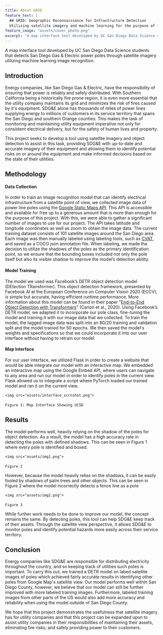 ```yaml
---
title: About GRID
feature_text: |
  ## GRID: Geographic Reconnaissance for Infrastructure Detection
  Utilizing satellite imagery and machine learning for the purpose of fire risk prevention.
feature_image: "assets/cover_photo.png"
excerpt: "A map interface tool developed by UC San Diego Data Science students that detects San Diego Gas & Electric power poles through satellite imagery utilizing machine learning object detection."
---
```


A map interface tool developed by UC San Diego Data Science students that detects San Diego Gas & Electric power poles through satellite imagery utilizing machine learning image recognition.

## Introduction

Energy companies, like San Diego Gas & Electric, have the responsibility of ensuring that power is reliably and safely distributed. With Southern California being a historically fire prone region, it is even more essential that the utility company maintains its grid and minimizes the risk of fires caused by it's equipment. SDG&E alone has thousands of miles of power lines supplying energy to millions of customers in its service territory that spans the San Diego and southern Orange counties. This makes the task of monitoring and maintaining utility equipment imperative not only for consistent electrical delivery, but for the safety of human lives and property.

This project seeks to develop a tool using satellite imagery and object detection to assist in this task, providing SDG&E with up-to-date and accurate imagery of their equipment and allowing them to identify potential risks on or around the equipment and make informed decisions based on the state of their utilities.

## Methodology

#### Data Collection

In order to train an image recognition model that can identify electrical infrastructure from a satellite point of view, we collected image data of power line poles using the [Google Static Maps API](https://developers.google.com/maps/documentation/maps-static/overview). This API is accessible and available for free up to a generous amount that is more than enough for the purpose of this project. With this, we were able to gather a significant number of images to use for our project. The API takes latitude and longitude coordinates as well as zoom to obtain the image data. The current training dataset consists of 101 satellite images around the San Diego area. Each image was then manually labeled using labeling tools, such as [CVAT](https://app.cvat.ai/), and saved as a COCO json annotation file. When labeling, we made the decision to utilize the shadows of the poles as the primary identification point, so we ensure that the bounding boxes included not only the pole itself but also its visible shadow to improve the model’s detection ability.

#### Model Training

The model we used was Facebook’s DETR object detection model (DEtection TRansformer). This object detection framework, presented by Facebook AI at the European Conference on Computer Vision 2020 (ECCV), is simple but accurate, having efficient runtime performance. More information about this model can be found in their paper "[End-to-End Object Detection with Transformers](https://arxiv.org/abs/2005.12872)" (Carion et al., 2020). Using Facebook’s DETR model, we adapted it to incorporate our pole class, fine-tuning the model and training it with our image data that we collected. To train the model, the tagged image data was split into an 80/20 training and validation split and the model trained for 50 epochs. We then saved the model's weights and specifications so that we could incorporate it into our user interface without having to retrain our model.

#### Map Interface

For our user interface, we utilized Flask in order to create a website that would be able integrate our model with an interactive map. We embedded an interactive map using the Google Embed API, where users can navigate to any area and run our model in order to identify poles in the current view. Flask allowed us to integrate a script where PyTorch loaded our trained model and ran it on the current view.

<p align="center">

    <img src="assets/interface_scrnshot.png">
    
    Figure 1: Map Interface Showing UCSD
</p>

## Results

The model performs well, heavily relying on the shadow of the poles for object detection. As a result, the model has a high accuracy rate in detecting the poles with defined shadows. This can be seen in Figure 1 where every pole is identified and boxed.

<p align="center">

    <img src="assets/img1.png">
    
    Figure 2
</p>

However, because the model heavily relies on the shadows, it can be easily fooled by shadows of palm trees and other objects. This can be seen in Figure 2 where the model incorrectly detects a fence line as a pole

<p align="center">

    <img src="assets/img2.png">
    
    Figure 3
</p>

While further work needs to be done to improve our model, the concept remains the same. By detecting poles, this tool can help SDG&E keep track of their assets. Through the satellite view perspective, it allows SDG&E to monitor poles and identify potential hazards more easily across their service territory.

## Conclusion

Energy companies like SDG&E are responsible for distributing electricity throughout the country, and so keeping track of utilities such poles is important. To carry this out, we trained a DETR model on labed satellite images of poles which achieved fairly accurate results in identifying other poles from Google Map's satellite view. Our model performs well within San Diego County, however, we believe that our model can still be further improved with more labeled training images. Furthermore, labeled training images from other parts of the US would also add more accuracy and reliability when using the model outside of San Diego County.

We hope that this project demonstrates the usefulness that satellite imagery has for utility companies and that this project can be expanded upon to assist utility companies in their responsibilities of maintaining their assets, eliminating fire risks, and safely providing power to their customers.

